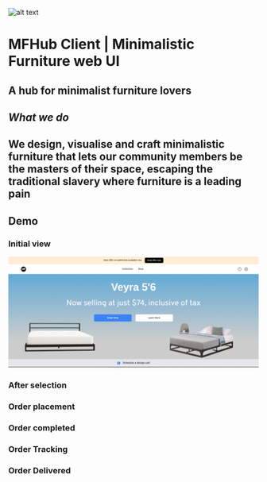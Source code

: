 ![alt text](public/favicons/favicon.ico)

# MFHub Client | Minimalistic Furniture web UI

## A hub for minimalist furniture lovers

## _*What we do*_

## We design, visualise and craft minimalistic furniture that lets our community members be the masters of their space, escaping the traditional slavery where furniture is a leading pain

## Demo
### Initial view
![alt text](image.png)
### After selection

### Order placement

### Order completed

### Order Tracking

### Order Delivered